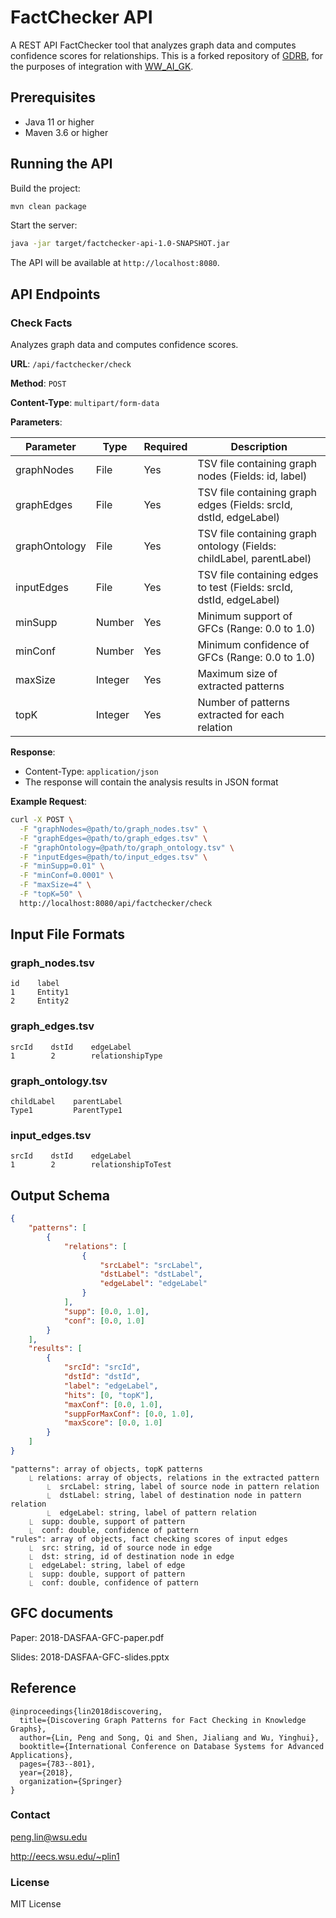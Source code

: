 # FactChecker API

A REST API FactChecker tool that analyzes graph data and computes confidence scores for relationships. This is a forked repository of [GDRB](https://github.com/wsu-db/GDRB), for the purposes of integration with [WW_AI_GK](https://github.com/AY2425S1-DSA3101-Weeping-Wranglers/WW-AI-GK).

## Prerequisites

- Java 11 or higher
- Maven 3.6 or higher

## Running the API

Build the project:

   ```bash
   mvn clean package
   ```

Start the server:

```bash
java -jar target/factchecker-api-1.0-SNAPSHOT.jar
```

The API will be available at `http://localhost:8080`.

## API Endpoints

### Check Facts

Analyzes graph data and computes confidence scores.

**URL**: `/api/factchecker/check`

**Method**: `POST`

**Content-Type**: `multipart/form-data`

**Parameters**:

| Parameter     | Type    | Required | Description                                                          |
| ------------- | ------- | -------- | -------------------------------------------------------------------- |
| graphNodes    | File    | Yes      | TSV file containing graph nodes (Fields: id, label)                  |
| graphEdges    | File    | Yes      | TSV file containing graph edges (Fields: srcId, dstId, edgeLabel)    |
| graphOntology | File    | Yes      | TSV file containing graph ontology (Fields: childLabel, parentLabel) |
| inputEdges    | File    | Yes      | TSV file containing edges to test (Fields: srcId, dstId, edgeLabel)  |
| minSupp       | Number  | Yes      | Minimum support of GFCs (Range: 0.0 to 1.0)                          |
| minConf       | Number  | Yes      | Minimum confidence of GFCs (Range: 0.0 to 1.0)                       |
| maxSize       | Integer | Yes      | Maximum size of extracted patterns                                   |
| topK          | Integer | Yes      | Number of patterns extracted for each relation                       |

**Response**:

- Content-Type: `application/json`
- The response will contain the analysis results in JSON format

**Example Request**:

```bash
curl -X POST \
  -F "graphNodes=@path/to/graph_nodes.tsv" \
  -F "graphEdges=@path/to/graph_edges.tsv" \
  -F "graphOntology=@path/to/graph_ontology.tsv" \
  -F "inputEdges=@path/to/input_edges.tsv" \
  -F "minSupp=0.01" \
  -F "minConf=0.0001" \
  -F "maxSize=4" \
  -F "topK=50" \
  http://localhost:8080/api/factchecker/check
```

## Input File Formats

### graph_nodes.tsv

```
id    label
1     Entity1
2     Entity2
```

### graph_edges.tsv

```
srcId    dstId    edgeLabel
1        2        relationshipType
```

### graph_ontology.tsv

```
childLabel    parentLabel
Type1         ParentType1
```

### input_edges.tsv

```
srcId    dstId    edgeLabel
1        2        relationshipToTest
```

## Output Schema
```json
{
    "patterns": [
        {
            "relations": [
                {
                    "srcLabel": "srcLabel",
                    "dstLabel": "dstLabel",
                    "edgeLabel": "edgeLabel"
                }
            ],
            "supp": [0.0, 1.0],
            "conf": [0.0, 1.0]
        }
    ],
    "results": [
        {
            "srcId": "srcId",
            "dstId": "dstId",
            "label": "edgeLabel",
            "hits": [0, "topK"],
            "maxConf": [0.0, 1.0],
            "suppForMaxConf": [0.0, 1.0],
            "maxScore": [0.0, 1.0]
        }
    ]
}

```
```
"patterns": array of objects, topK patterns
	⎿ relations: array of objects, relations in the extracted pattern
		⎿  srcLabel: string, label of source node in pattern relation
		⎿  dstLabel: string, label of destination node in pattern relation
		⎿  edgeLabel: string, label of pattern relation
	⎿  supp: double, support of pattern
	⎿  conf: double, confidence of pattern
"rules": array of objects, fact checking scores of input edges
	⎿  src: string, id of source node in edge
	⎿  dst: string, id of destination node in edge
	⎿  edgeLabel: string, label of edge
	⎿  supp: double, support of pattern
	⎿  conf: double, confidence of pattern
```

## GFC documents

Paper: 2018-DASFAA-GFC-paper.pdf

Slides: 2018-DASFAA-GFC-slides.pptx

## Reference

```
@inproceedings{lin2018discovering,
  title={Discovering Graph Patterns for Fact Checking in Knowledge Graphs},
  author={Lin, Peng and Song, Qi and Shen, Jialiang and Wu, Yinghui},
  booktitle={International Conference on Database Systems for Advanced Applications},
  pages={783--801},
  year={2018},
  organization={Springer}
}
```

### Contact

peng.lin@wsu.edu

http://eecs.wsu.edu/~plin1

### License

MIT License
